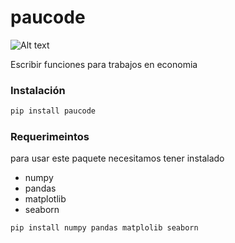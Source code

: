 # paucode

![Alt text](<logo.png>)


Escribir funciones para trabajos en economia


### Instalación
```PowerShell
pip install paucode
```

### Requerimeintos
para usar este paquete necesitamos tener instalado
- numpy
- pandas
- matplotlib
- seaborn


```PowerShell
pip install numpy pandas matplolib seaborn
```
